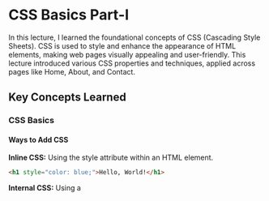 # CSS Basics Part-I

In this lecture, I learned the foundational concepts of CSS (Cascading Style Sheets). CSS is used to style and enhance the appearance of HTML elements, making web pages visually appealing and user-friendly. This lecture introduced various CSS properties and techniques, applied across pages like Home, About, and Contact.

## Key Concepts Learned

### CSS Basics

#### Ways to Add CSS

**Inline CSS:** Using the style attribute within an HTML element.

```html
<h1 style="color: blue;">Hello, World!</h1>
```

**Internal CSS:** Using a <style> tag within the <head> section of the HTML file.

```html
<style>
    h1 {
        color: blue;
    }
</style>
```

**External CSS:** Linking an external .css file using the <link> tag.

```html
<link rel="stylesheet" href="styles.css">
```


